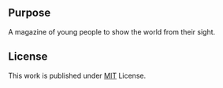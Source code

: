 ## Purpose

A magazine of young people to show the world from their sight.

## License

This work is published under [MIT][mit] License.

[gem]: https://rubygems.org/gems/jekyll-theme-chirpy
[chirpy]: https://github.com/cotes2020/jekyll-theme-chirpy/
[use-template]: https://github.com/cotes2020/chirpy-starter/generate
[cd]: https://en.wikipedia.org/wiki/Continuous_deployment
[mit]: https://github.com/cotes2020/chirpy-starter/blob/master/LICENSE
